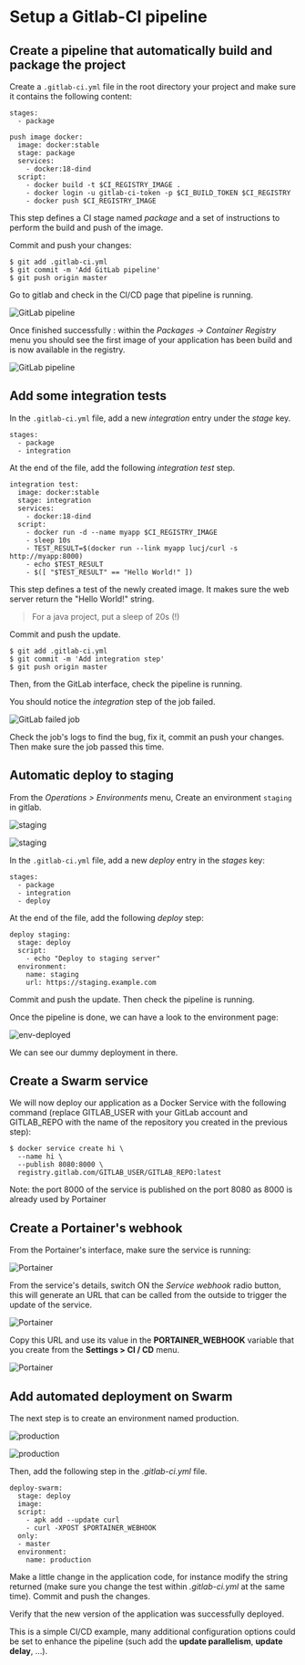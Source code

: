 # Setup a Gitlab-CI pipeline

## Create a pipeline that automatically build and package the project

Create a `.gitlab-ci.yml` file in the root directory your project and make sure it contains the following content:

```
stages:
  - package

push image docker:
  image: docker:stable
  stage: package
  services:
    - docker:18-dind
  script:
    - docker build -t $CI_REGISTRY_IMAGE .
    - docker login -u gitlab-ci-token -p $CI_BUILD_TOKEN $CI_REGISTRY
    - docker push $CI_REGISTRY_IMAGE
```

This step defines a CI stage named *package* and a set of instructions to perform the build and push of the image.

Commit and push your changes:

```
$ git add .gitlab-ci.yml
$ git commit -m 'Add GitLab pipeline'
$ git push origin master
```

Go to gitlab and check in the CI/CD page that pipeline is running.

![GitLab pipeline](./images/gitlab_pipeline_1.png)

Once finished successfully : within the *Packages -> Container Registry* menu you should see the first image of your application has been build and is now available in the registry.

![GitLab pipeline](./images/gitlab_registry_1.png)

## Add some integration tests

In the `.gitlab-ci.yml` file, add a new *integration* entry under the *stage* key.

```
stages:
  - package
  - integration
```

At the end of the file, add the following *integration test* step.

```
integration test:
  image: docker:stable
  stage: integration
  services:
    - docker:18-dind
  script:
    - docker run -d --name myapp $CI_REGISTRY_IMAGE
    - sleep 10s
    - TEST_RESULT=$(docker run --link myapp lucj/curl -s http://myapp:8000)
    - echo $TEST_RESULT
    - $([ "$TEST_RESULT" == "Hello World!" ])
```

This step defines a test of the newly created image. It makes sure the web server return the "Hello World!" string.

> For a java project, put a sleep of 20s (!)

Commit and push the update.

```
$ git add .gitlab-ci.yml
$ git commit -m 'Add integration step'
$ git push origin master
```

Then, from the GitLab interface, check the pipeline is running.

You should notice the *integration* step of the job failed.

![GitLab failed job](./images/gitlab_failed_job.png)

Check the job's logs to find the bug, fix it, commit an push your changes. Then make sure the job passed this time.

## Automatic deploy to staging

From the *Operations > Environments* menu, Create an environment `staging` in gitlab.

![staging](./images/env_staging_1.png)

![staging](./images/env_staging_2.png)

In the `.gitlab-ci.yml` file, add a new *deploy* entry in the *stages* key:

```
stages:
  - package
  - integration
  - deploy
```

At the end of the file, add the following *deploy* step:

```
deploy staging:
  stage: deploy
  script:
    - echo "Deploy to staging server"
  environment:
    name: staging
    url: https://staging.example.com
```

Commit and push the update. Then check the pipeline is running.

Once the pipeline is done, we can have a look to the environment page:

![env-deployed](./images/env_deployed.png)

We can see our dummy deployment in there.

## Create a Swarm service

We will now deploy our application as a Docker Service with the following command (replace GITLAB_USER with your GitLab account and GITLAB_REPO with the name of the repository you created in the previous step):

```
$ docker service create hi \
  --name hi \
  --publish 8080:8000 \
  registry.gitlab.com/GITLAB_USER/GITLAB_REPO:latest
```

Note: the port 8000 of the service is published on the port 8080 as 8000 is already used by Portainer

## Create a Portainer's webhook

From the Portainer's interface, make sure the service is running:

![Portainer](./images/portainer-hi.png)

From the service's details, switch ON the *Service webhook* radio button, this will generate an URL that can be called from the outside to trigger the update of the service.

![Portainer](./images/portainer-webhook.png)

Copy this URL and use its value in the **PORTAINER_WEBHOOK** variable that you create from the **Settings > CI / CD** menu.

![Portainer](./images/portainer-webhook-variable.png)

## Add automated deployment on Swarm

The next step is to create an environment named production.

![production](./images/env_production_1.png)

![production](./images/env_production_2.png)

Then, add the following step in the *.gitlab-ci.yml* file.

```
deploy-swarm:
  stage: deploy
  image:
  script:
    - apk add --update curl
    - curl -XPOST $PORTAINER_WEBHOOK
  only:
  - master
  environment:
    name: production
```

Make a little change in the application code, for instance modify the string returned (make sure you change the test within *.gitlab-ci.yml* at the same time). Commit and push the changes.

Verify that the new version of the application was successfully deployed.

This is a simple CI/CD example, many additional configuration options could be set to enhance the pipeline (such add the **update parallelism**, **update delay**, ...).
